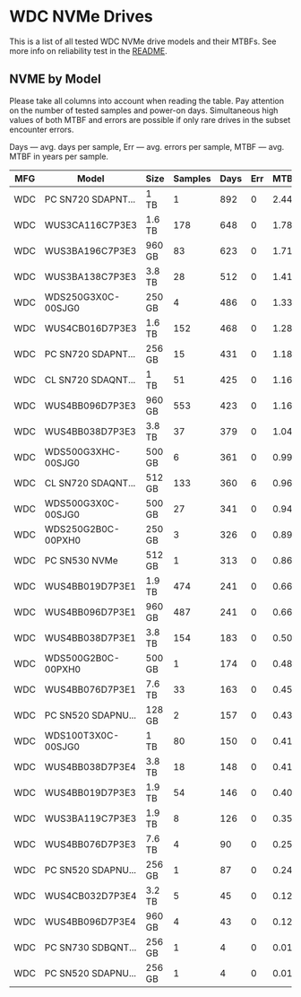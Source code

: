 WDC NVMe Drives
===============

This is a list of all tested WDC NVMe drive models and their MTBFs. See more
info on reliability test in the [README](https://github.com/linuxhw/EnterpriseDrive).

NVME by Model
------------

Please take all columns into account when reading the table. Pay attention on the
number of tested samples and power-on days. Simultaneous high values of both MTBF
and errors are possible if only rare drives in the subset encounter errors.

Days — avg. days per sample,
Err  — avg. errors per sample,
MTBF — avg. MTBF in years per sample.

| MFG       | Model              | Size   | Samples | Days  | Err   | MTBF |
|-----------|--------------------|--------|---------|-------|-------|------|
| WDC       | PC SN720 SDAPNT... | 1 TB   | 1       | 892   | 0     | 2.44   |
| WDC       | WUS3CA116C7P3E3    | 1.6 TB | 178     | 648   | 0     | 1.78   |
| WDC       | WUS3BA196C7P3E3    | 960 GB | 83      | 623   | 0     | 1.71   |
| WDC       | WUS3BA138C7P3E3    | 3.8 TB | 28      | 512   | 0     | 1.41   |
| WDC       | WDS250G3X0C-00SJG0 | 250 GB | 4       | 486   | 0     | 1.33   |
| WDC       | WUS4CB016D7P3E3    | 1.6 TB | 152     | 468   | 0     | 1.28   |
| WDC       | PC SN720 SDAPNT... | 256 GB | 15      | 431   | 0     | 1.18   |
| WDC       | CL SN720 SDAQNT... | 1 TB   | 51      | 425   | 0     | 1.16   |
| WDC       | WUS4BB096D7P3E3    | 960 GB | 553     | 423   | 0     | 1.16   |
| WDC       | WUS4BB038D7P3E3    | 3.8 TB | 37      | 379   | 0     | 1.04   |
| WDC       | WDS500G3XHC-00SJG0 | 500 GB | 6       | 361   | 0     | 0.99   |
| WDC       | CL SN720 SDAQNT... | 512 GB | 133     | 360   | 6     | 0.96   |
| WDC       | WDS500G3X0C-00SJG0 | 500 GB | 27      | 341   | 0     | 0.94   |
| WDC       | WDS250G2B0C-00PXH0 | 250 GB | 3       | 326   | 0     | 0.89   |
| WDC       | PC SN530 NVMe      | 512 GB | 1       | 313   | 0     | 0.86   |
| WDC       | WUS4BB019D7P3E1    | 1.9 TB | 474     | 241   | 0     | 0.66   |
| WDC       | WUS4BB096D7P3E1    | 960 GB | 487     | 241   | 0     | 0.66   |
| WDC       | WUS4BB038D7P3E1    | 3.8 TB | 154     | 183   | 0     | 0.50   |
| WDC       | WDS500G2B0C-00PXH0 | 500 GB | 1       | 174   | 0     | 0.48   |
| WDC       | WUS4BB076D7P3E1    | 7.6 TB | 33      | 163   | 0     | 0.45   |
| WDC       | PC SN520 SDAPNU... | 128 GB | 2       | 157   | 0     | 0.43   |
| WDC       | WDS100T3X0C-00SJG0 | 1 TB   | 80      | 150   | 0     | 0.41   |
| WDC       | WUS4BB038D7P3E4    | 3.8 TB | 18      | 148   | 0     | 0.41   |
| WDC       | WUS4BB019D7P3E3    | 1.9 TB | 54      | 146   | 0     | 0.40   |
| WDC       | WUS3BA119C7P3E3    | 1.9 TB | 8       | 126   | 0     | 0.35   |
| WDC       | WUS4BB076D7P3E3    | 7.6 TB | 4       | 90    | 0     | 0.25   |
| WDC       | PC SN520 SDAPNU... | 256 GB | 1       | 87    | 0     | 0.24   |
| WDC       | WUS4CB032D7P3E4    | 3.2 TB | 5       | 45    | 0     | 0.12   |
| WDC       | WUS4BB096D7P3E4    | 960 GB | 4       | 43    | 0     | 0.12   |
| WDC       | PC SN730 SDBQNT... | 256 GB | 1       | 4     | 0     | 0.01   |
| WDC       | PC SN520 SDAPNU... | 256 GB | 1       | 4     | 0     | 0.01   |
